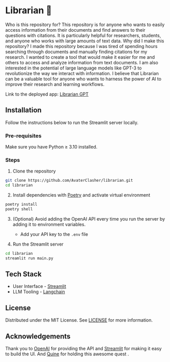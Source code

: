 # Librarian 📖

Who is this repository for?
This repository is for anyone who wants to easily access information from their documents and find answers to their questions with citations. It is particularly helpful for researchers, students, and anyone who works with large amounts of text data.
Why did I make this repository?
I made this repository because I was tired of spending hours searching through documents and manually finding citations for my research. I wanted to create a tool that would make it easier for me and others to access and analyze information from text documents.
I am also interested in the potential of large language models like GPT-3 to revolutionize the way we interact with information. I believe that Librarian can be a valuable tool for anyone who wants to harness the power of AI to improve their research and learning workflows.

Link to the deployed app: [Librarian GPT](https://librarian-gpt.streamlit.app)

## Installation

Follow the instructions below to run the Streamlit server locally.

### Pre-requisites

Make sure you have Python ≥ 3.10 installed.

### Steps

1. Clone the repository

```bash
git clone https://github.com/AvaterClasher/librarian.git
cd librarian
```

2. Install dependencies with [Poetry](https://python-poetry.org/) and activate virtual environment

```bash
poetry install
poetry shell
```

3. (Optional) Avoid adding the OpenAI API every time you run the server by adding it to environment variables.

    - Add your API key to the `.env` file

4. Run the Streamlit server

```bash
cd librarian
streamlit run main.py
```

## Tech Stack

-   User Interface - [Streamlit](https://streamlit.io/)
-   LLM Tooling - [Langchain](https://github.com/hwchase17/langchain)

## License

Distributed under the MIT License. See [LICENSE](https://github.com/AvaterClasher/librarian/blob/main/LICENSE) for more information.

## Acknowledgements

Thank you to [OpenAI](https://openai.com/) for providing the API and [Streamlit](https://streamlit.io/) for making it easy to build the UI.
And [Quine](quine.sh) for holding this awesome quest .
